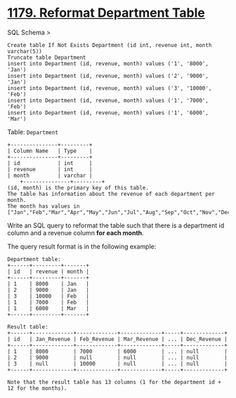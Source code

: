 # [1179. Reformat Department Table](https://leetcode.com/problems/reformat-department-table/)

SQL Schema >

    Create table If Not Exists Department (id int, revenue int, month varchar(5))
    Truncate table Department
    insert into Department (id, revenue, month) values ('1', '8000', 'Jan')
    insert into Department (id, revenue, month) values ('2', '9000', 'Jan')
    insert into Department (id, revenue, month) values ('3', '10000', 'Feb')
    insert into Department (id, revenue, month) values ('1', '7000', 'Feb')
    insert into Department (id, revenue, month) values ('1', '6000', 'Mar')

Table: `Department`

    +---------------+---------+
    | Column Name   | Type    |
    +---------------+---------+
    | id            | int     |
    | revenue       | int     |
    | month         | varchar |
        +---------------+---------+
    (id, month) is the primary key of this table.
    The table has information about the revenue of each department per month.
    The month has values in ["Jan","Feb","Mar","Apr","May","Jun","Jul","Aug","Sep","Oct","Nov","Dec"].

Write an SQL query to reformat the table such that there is a department id column and a revenue column **for each month**.

The query result format is in the following example:

    Department table:
    +------+---------+-------+
    | id   | revenue | month |
    +------+---------+-------+
    | 1    | 8000    | Jan   |
    | 2    | 9000    | Jan   |
    | 3    | 10000   | Feb   |
    | 1    | 7000    | Feb   |
    | 1    | 6000    | Mar   |
    +------+---------+-------+

    Result table:
    +------+-------------+-------------+-------------+-----+-------------+
    | id   | Jan_Revenue | Feb_Revenue | Mar_Revenue | ... | Dec_Revenue |
    +------+-------------+-------------+-------------+-----+-------------+
    | 1    | 8000        | 7000        | 6000        | ... | null        |
    | 2    | 9000        | null        | null        | ... | null        |
    | 3    | null        | 10000       | null        | ... | null        |
    +------+-------------+-------------+-------------+-----+-------------+

    Note that the result table has 13 columns (1 for the department id + 12 for the months).
